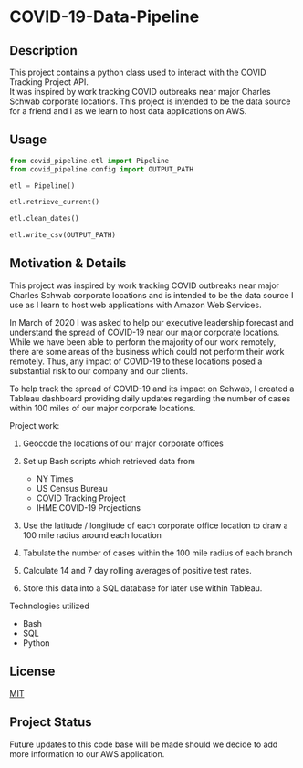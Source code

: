 # COVID-19-Data-Pipeline

## Description
This project contains a python class used to interact with the COVID Tracking Project API.  
It was inspired by work tracking COVID outbreaks near major Charles Schwab corporate locations.
This project is intended to be the data source for a friend and I as we learn to host data applications
on AWS.


## Usage

```python
from covid_pipeline.etl import Pipeline
from covid_pipeline.config import OUTPUT_PATH

etl = Pipeline()

etl.retrieve_current()

etl.clean_dates()

etl.write_csv(OUTPUT_PATH)
```


## Motivation & Details
This project was inspired by work tracking COVID outbreaks near major Charles Schwab corporate locations and is intended
to be the data source I use as I learn to host web applications with Amazon Web Services.  

In March of 2020 I was asked to help our executive leadership forecast and understand the spread of COVID-19 near our 
major corporate locations.  While we have been able to perform the majority of our work remotely, there are some areas
of the business which could not perform their work remotely.  Thus, any impact of COVID-19 to these locations posed
a substantial risk to our company and our clients.  

To help track the spread of COVID-19 and its impact on Schwab, I created a Tableau dashboard providing
daily updates regarding the number of cases within 100 miles of our major corporate locations.

Project work:
1. Geocode the locations of our major corporate offices
2. Set up Bash scripts which retrieved data from 
    - NY Times
    - US Census Bureau
    - COVID Tracking Project
    - IHME COVID-19 Projections
    
3. Use the latitude / longitude of each corporate office location to draw a 100 mile radius around each location
4. Tabulate the number of cases within the 100 mile radius of each branch
5. Calculate 14 and 7 day rolling averages of positive test rates.
5. Store this data into a SQL database for later use within Tableau.

Technologies utilized
- Bash
- SQL
- Python

## License
[MIT](https://choosealicense.com/licenses/mit/)

## Project Status
Future updates to this code base will be made should we decide to add more
information to our AWS application.